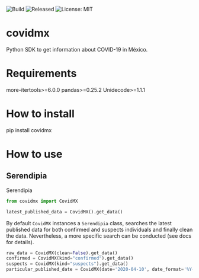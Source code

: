 ![Build](https://github.com/FedericoGarza/covidmx/workflows/Python%20package/badge.svg?branch=master)
![Released](https://github.com/FedericoGarza/covidmx/workflows/Python%20package/badge.svg?branch=master&event=release)
![License: MIT](https://img.shields.io/badge/License-MIT-green.svg)

# covidmx
Python SDK to get information about COVID-19 in México.

# Requirements


  more-itertools>=6.0.0
  pandas>=0.25.2
  Unidecode>=1.1.1

# How to install

  pip install covidmx

# How to use

## Serendipia

Serendipia

```python
from covidmx import CovidMX

latest_published_data = CovidMX().get_data()
```

By default `CovidMX` instances a `Serendipia` class, searches the latest published data for both confirmed and suspects individuals and finally clean the data. Nevertheless, a more specific search can be conducted (see docs for details).

```python
raw_data = CovidMX(clean=False).get_data()
confirmed = CovidMX(kind="confirmed").get_data()
suspects = CovidMX(kind="suspects").get_data()
particular_published_date = CovidMX(date='2020-04-10', date_format='%Y-%m-%d').get_data()
```
